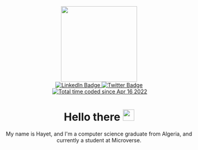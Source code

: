 <div align="center">
  <img src="https://user-images.githubusercontent.com/93520178/192119482-eca6a1c7-676a-465b-b2bc-53485160251f.png" width="200"/>
  <div id="badges">
  <a href="https://www.linkedin.com/in/hayet-f-5b4347247/L">
    <img src="https://img.shields.io/badge/LinkedIn-blueviolet?style=for-the-badge&logo=linkedin&logoColor=white" alt="LinkedIn Badge"/>
  </a>
  <a href="https://twitter.com/hayet_fe">
    <img src="https://img.shields.io/badge/Twitter-blueviolet?style=for-the-badge&logo=twitter&logoColor=white" alt="Twitter Badge"/>
  </a>
</div>
<img src="https://komarev.com/ghpvc/?username=laiifuu&style=flat-square&color=blue" alt=""/>
<a href="https://wakatime.com/@cfb8cd04-f65d-4c4a-bef1-40ea902d6b43"><img src="https://wakatime.com/badge/user/cfb8cd04-f65d-4c4a-bef1-40ea902d6b43.svg" alt="Total time coded since Apr 16 2022" /></a>


<h1>
  Hello there
  <img src="https://media.giphy.com/media/hvRJCLFzcasrR4ia7z/giphy.gif" width="30px"/>
</h1>

<p>My name is Hayet, and I'm a computer science graduate from Algeria, and currently a student at Microverse. </p>
<div>

<!--


Here are some ideas to get you started:

- 🔭 I’m currently working on ...
- 🌱 I’m currently learning ...
- 👯 I’m looking to collaborate on ...
- 🤔 I’m looking for help with ...
- 💬 Ask me about ...
- 📫 How to reach me: ...
- 😄 Pronouns: ...
- ⚡ Fun fact: ...
-->
